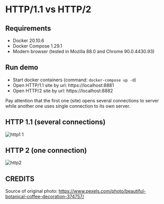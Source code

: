 # HTTP/1.1 vs HTTP/2

## Requirements
- Docker 20.10.6
- Docker Compose 1.29.1
- Modern browser (tested in Mozilla 88.0 and Chrome 90.0.4430.93)

## Run demo
- Start docker containers (command: `docker-compose up -d`)
- Open HTTP/1.1 site by url: https://localhost:8881 
- Open HTTP/2 site by url: https://localhost:8882

Pay attention that the first one (site) opens several connections to server
while another one uses single connection to its own server.

## HTTP 1.1 (several connections)
![http1 1](https://user-images.githubusercontent.com/27987608/117559360-c6245500-b0ae-11eb-8ebb-98d0115d0b39.png)

## HTTP 2 (one connection)
![http2](https://user-images.githubusercontent.com/27987608/117559383-0388e280-b0af-11eb-97ad-bdaa4d96de55.png)

## CREDITS
Source of original photo: https://www.pexels.com/photo/beautiful-botanical-coffee-decoration-374757/